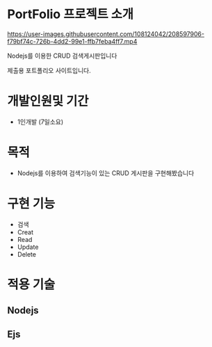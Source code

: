 #   PortFolio 프로젝트 소개

https://user-images.githubusercontent.com/108124042/208597906-f79bf74c-726b-4dd2-99e1-ffb7feba4ff7.mp4

Nodejs를 이용한 CRUD 검색게시판입니다

제출용 포트폴리오 사이트입니다.
# 개발인원및 기간
- 1인개발 (7일소요)

# 목적
- Nodejs를 이용하여 검색기능이 있는 CRUD 게시판을 구현해봤습니다

# 구현 기능
- 검색
- Creat
- Read
- Update
- Delete

# 적용 기술
## Nodejs

## Ejs
